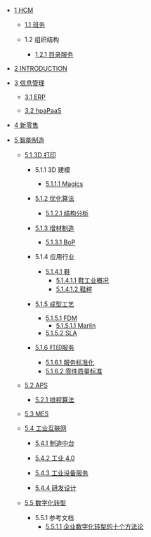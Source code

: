  - [1 HCM](/HCM/README.md)
    - [1.1 班务](/HCM/班务/README.md)
      
    - 1.2 组织结构
      - [1.2.1 目录服务](/HCM/组织结构/目录服务.md)
  - [2 INTRODUCTION](/INTRODUCTION.md)
  - [3 信息管理](/信息管理/README.md)
    - [3.1 ERP](/信息管理/ERP/README.md)
      
    - [3.2 hpaPaaS](/信息管理/hpaPaaS/README.md)
      
  - [4 新零售](/新零售/README.md)
    
  - [5 智能制造](/智能制造/README.md)
    - [5.1 3D 打印](/智能制造/3D%20打印/README.md)
      - 5.1.1 3D 建模
        - [5.1.1.1 Magics](/智能制造/3D%20打印/3D%20建模/Magics/README.md)
          
      - [5.1.2 优化算法](/智能制造/3D%20打印/优化算法/README.md)
        - [5.1.2.1 结构分析](/智能制造/3D%20打印/优化算法/结构分析.md)
      - [5.1.3 增材制造](/智能制造/3D%20打印/增材制造/README.md)
        - [5.1.3.1 BoP](/智能制造/3D%20打印/增材制造/BoP.md)
      - 5.1.4 应用行业
        - [5.1.4.1 鞋](/智能制造/3D%20打印/应用行业/鞋/README.md)
          - [5.1.4.1.1 鞋工业概况](/智能制造/3D%20打印/应用行业/鞋/鞋工业概况.md)
          - [5.1.4.1.2 鞋楦](/智能制造/3D%20打印/应用行业/鞋/鞋楦.md)
      - [5.1.5 成型工艺](/智能制造/3D%20打印/成型工艺/README.md)
        - [5.1.5.1 FDM](/智能制造/3D%20打印/成型工艺/FDM/README.md)
          - [5.1.5.1.1 Marlin](/智能制造/3D%20打印/成型工艺/FDM/Marlin.md)
        - [5.1.5.2 SLA](/智能制造/3D%20打印/成型工艺/SLA/README.md)
          
      - [5.1.6 打印服务](/智能制造/3D%20打印/打印服务/README.md)
        - [5.1.6.1 服务标准化](/智能制造/3D%20打印/打印服务/服务标准化.md)
        - [5.1.6.2 零件质量标准](/智能制造/3D%20打印/打印服务/零件质量标准.md)
    - [5.2 APS](/智能制造/APS/README.md)
      - [5.2.1 排程算法](/智能制造/APS/排程算法.md)
    - [5.3 MES](/智能制造/MES/README.md)
      
    - [5.4 工业互联网](/智能制造/工业互联网/README.md)
      - [5.4.1 制造中台](/智能制造/工业互联网/制造中台/README.md)
        
      - [5.4.2 工业 4.0](/智能制造/工业互联网/工业%204.0/README.md)
        
      - [5.4.3 工业设备服务](/智能制造/工业互联网/工业设备服务/README.md)
        
      - [5.4.4 研发设计](/智能制造/工业互联网/研发设计/README.md)
        
    - [5.5 数字化转型](/智能制造/数字化转型/README.md)
      - 5.5.1 参考文档
        - [5.5.1.1 企业数字化转型的十个方法论](/智能制造/数字化转型/参考文档/2021-企业数字化转型的十个方法论.md)